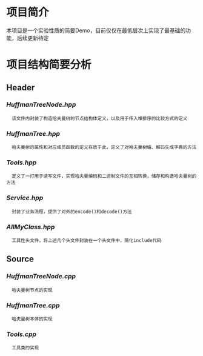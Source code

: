 # 项目简介

  本项目是一个实验性质的简要Demo，目前仅仅在最低层次上实现了最基础的功能，后续更新待定

# 项目结构简要分析

  ## Header

  ### ***HuffmanTreeNode.hpp***

      该文件内封装了构造哈夫曼树的节点结构体定义，以及用于传入堆排序的比较方式的定义

  ### ***HuffmanTree.hpp***

      哈夫曼树的属性和对应成员函数的定义存放于此，定义了对哈夫曼树编、解码生成字典的方法

  ### ***Tools.hpp***

      定义了一打用于读写文件，实现哈夫曼编码和二进制文件的互相转换，储存和构造哈夫曼树的方法

  ### ***Service.hpp***

      封装了业务流程，提供了对外的encode()和decode()方法

  ### ***AllMyClass.hpp***

      工具性头文件，将上述几个头文件封装在一个头文件中，简化include代码

  ## Source

  ### ***HuffmanTreeNode.cpp***

      哈夫曼树节点的实现

  ### ***HuffmanTree.cpp***

      哈夫曼树本体的实现

  ### ***Tools.cpp***

      工具类的实现
